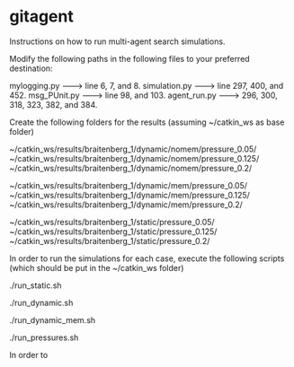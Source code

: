# gitagent
Instructions on how to run multi-agent search simulations.

Modify the following paths in the following files to your preferred destination:

mylogging.py ---> line 6, 7, and 8.
simulation.py ---> line 297, 400, and 452.
msg_PUnit.py ---> line 98, and 103.
agent_run.py ---> 296, 300, 318, 323, 382, and 384.

Create the following folders for the results (assuming ~/catkin_ws as base folder)

~/catkin_ws/results/braitenberg_1/dynamic/nomem/pressure_0.05/
~/catkin_ws/results/braitenberg_1/dynamic/nomem/pressure_0.125/
~/catkin_ws/results/braitenberg_1/dynamic/nomem/pressure_0.2/

~/catkin_ws/results/braitenberg_1/dynamic/mem/pressure_0.05/
~/catkin_ws/results/braitenberg_1/dynamic/mem/pressure_0.125/
~/catkin_ws/results/braitenberg_1/dynamic/mem/pressure_0.2/

~/catkin_ws/results/braitenberg_1/static/pressure_0.05/
~/catkin_ws/results/braitenberg_1/static/pressure_0.125/
~/catkin_ws/results/braitenberg_1/static/pressure_0.2/

In order to run the simulations for each case, execute the following scripts (which should be put in the ~/catkin_ws folder)

./run_static.sh

./run_dynamic.sh

./run_dynamic_mem.sh

./run_pressures.sh

In order to 
